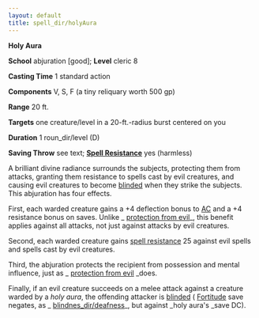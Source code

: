 ```yaml
---
layout: default
title: spell_dir/holyAura
---
```

 **Holy Aura**

**School** abjuration [good]; **Level** cleric 8

**Casting Time** 1 standard action

**Components** V, S, F (a tiny reliquary worth 500 gp)

**Range** 20 ft.

**Targets** one creature/level in a 20-ft.-radius burst centered on you

**Duration** 1 roun_dir/level (D)

**Saving Throw** see text; **[Spell Resistance](../glossary#_spell-resistance)** yes (harmless)

A brilliant divine radiance surrounds the subjects, protecting them from attacks, granting them resistance to spells cast by evil creatures, and causing evil creatures to become [blinded](../glossary#_blinded) when they strike the subjects. This abjuration has four effects.

First, each warded creature gains a +4 deflection bonus to [AC](../combat#_armor-class) and a +4 resistance bonus on saves. Unlike _ [protection from evil](protectionFromEvil#_protection-from-evil)_, this benefit applies against all attacks, not just against attacks by evil creatures.

Second, each warded creature gains [spell resistance](../glossary#_spell-resistance) 25 against evil spells and spells cast by evil creatures.

Third, the abjuration protects the recipient from possession and mental influence, just as _ [protection from evil](protectionFromEvil#_protection-from-evil) _does.

Finally, if an evil creature succeeds on a melee attack against a creature warded by a _holy aura_, the offending attacker is [blinded](../glossary#_blinded) ( [Fortitude](../combat#_fortitude) save negates, as _ [blindnes_dir/deafness](blindnessDeafness#_blindness-deafness)_, but against _holy aura's _save DC).

